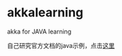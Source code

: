 # akkalearning
akka for JAVA learning

自己研究官方文档的java示例，点击[这里](https://github.com/SpringDRen/akkalearning/tree/master/myakka)
